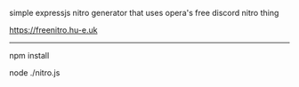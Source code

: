 simple expressjs nitro generator that uses opera's free discord nitro thing

https://freenitro.hu-e.uk

<hr />
npm install

node ./nitro.js
